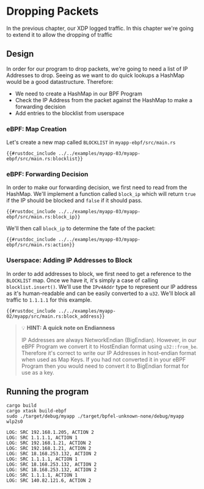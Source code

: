 # Dropping Packets

In the previous chapter, our XDP logged traffic. In this chapter we're going to extend it
to allow the dropping of traffic


## Design

In order for our program to drop packets, we're going to need a list of IP Addresses to drop.
Seeing as we want to do quick lookups a HashMap would be a good datastructure.
Therefore:

- We need to create a HashMap in our BPF Program
- Check the IP Address from the packet against the HashMap to make a forwarding decision
- Add entries to the blocklist from userspace

### eBPF: Map Creation

Let's create a new map called `BLOCKLIST` in `myapp-ebpf/src/main.rs`

```rust,ignore
{{#rustdoc_include ../../examples/myapp-03/myapp-ebpf/src/main.rs:blocklist}}
```

### eBPF: Forwarding Decision

In order to make our forwarding decision, we first need to read from the HashMap.
We'll implement a function called `block_ip` which will return `true` if the IP should be blocked and `false` if it should pass.

```rust,ignore
{{#rustdoc_include ../../examples/myapp-03/myapp-ebpf/src/main.rs:block_ip}}
```

We'll then call `block_ip` to determine the fate of the packet:

```rust,ignore
{{#rustdoc_include ../../examples/myapp-03/myapp-ebpf/src/main.rs:action}}
```

### Userspace: Adding IP Addresses to Block

In order to add addresses to block, we first need to get a reference to the `BLOCKLIST` map.
Once we have it, it's simply a case of calling `blocklist.insert()`.
We'll use the `IPv4Addr` type to represent our IP address as it's human-readable and can be easily converted to a `u32`. We'll block all traffic to `1.1.1.1` for this example.

```rust,ignore
{{#rustdoc_include ../../examples/myapp-02/myapp/src/main.rs:block_address}}
```

> 💡 **HINT: A quick note on Endianness**
>
> IP Addresses are always NetworkEndian (BigEndian). However, in our eBPF Program we convert
> it to HostEndian format using `u32::from_be`. Therefore it's correct to write our IP Addresses
> in host-endian format when used as Map Keys.
> If you had not converted it in your eBPF Program then you would need to convert it to
> BigEndian format for use as a key.


## Running the program

```console
cargo build
cargo xtask build-ebpf
sudo ./target/debug/myapp ./target/bpfel-unknown-none/debug/myapp wlp2s0
```

```console
LOG: SRC 192.168.1.205, ACTION 2
LOG: SRC 1.1.1.1, ACTION 1
LOG: SRC 192.168.1.21, ACTION 2
LOG: SRC 192.168.1.21, ACTION 2
LOG: SRC 18.168.253.132, ACTION 2
LOG: SRC 1.1.1.1, ACTION 1
LOG: SRC 18.168.253.132, ACTION 2
LOG: SRC 18.168.253.132, ACTION 2
LOG: SRC 1.1.1.1, ACTION 1
LOG: SRC 140.82.121.6, ACTION 2
```
